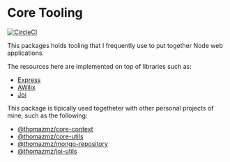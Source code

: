 # Core Tooling 

[![CircleCI](https://circleci.com/gh/thomazmz/core-tooling.svg?branch=main&style=svg)](https://app.circleci.com/pipelines/github/thomazmz/core-tooling)

This packages holds tooling that I frequently use to put together Node web applications.

The resources here are implemented on top of libraries such as:
- [Express](https://github.com/expressjs/express)
- [AWilix](https://github.com/jeffijoe/awilix)
- [Joi](https://github.com/hapijs/joi)

This package is tipically used togetheter with other personal projects of mine, such as the following:
- [@thomazmz/core-context](https://github.com/thomazmz/core-context)  
- [@thomazmz/core-utils](https://github.com/thomazmz/core-utils)  
- [@thomazmz/mongo-repository](https://github.com/thomazmz/mongo-repository)  
- [@thomazmz/joi-utils](https://github.com/thomazmz/joi-utils)  
